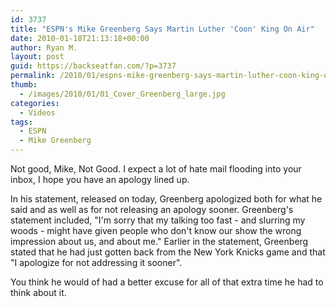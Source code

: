```yaml
---
id: 3737
title: "ESPN's Mike Greenberg Says Martin Luther 'Coon' King On Air"
date: 2010-01-18T21:13:18+00:00
author: Ryan M.
layout: post
guid: https://backseatfan.com/?p=3737
permalink: /2010/01/espns-mike-greenberg-says-martin-luther-coon-king-on-air/
thumb:
  - /images/2010/01/01_Cover_Greenberg_large.jpg
categories:
  - Videos
tags:
  - ESPN
  - Mike Greenberg
---
```


<div class="entry">
  <p>
  </p>

  <p>
    Not good, Mike, Not Good. I expect a lot of hate mail flooding into your inbox, I hope you have an apology lined up.
  </p>

  <p>
    In his statement, released on today, Greenberg apologized both for what he said and as well as for not releasing an apology sooner. Greenberg's statement included, "I'm sorry that my talking too fast - and slurring my woods - might have given people who don't know our show the wrong impression about us, and about me." Earlier in the statement, Greenberg stated that he had just gotten back from the New York Knicks game and that "I apologize for not addressing it sooner".
  </p>

  <p>
    You think he would of had a better excuse for all of that extra time he had to think about it.
  </p>
</div>

